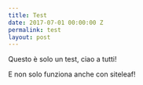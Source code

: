 ```yaml
---
title: Test
date: 2017-07-01 00:00:00 Z
permalink: test
layout: post
---
```


Questo è solo un test, ciao a tutti!

E non solo funziona anche con siteleaf!
